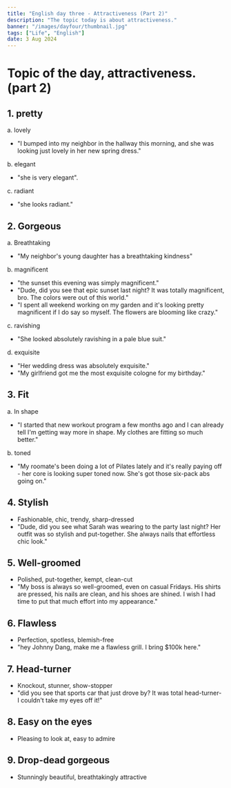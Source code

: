 ```yaml
---
title: "English day three - Attractiveness (Part 2)"
description: "The topic today is about attractiveness."
banner: "/images/dayfour/thumbnail.jpg"
tags: ["Life", "English"]
date: 3 Aug 2024
---
```


# Topic of the day, attractiveness. (part 2)

## 1. pretty<br>

a. lovely
- "I bumped into my neighbor in the hallway this morning, and she was looking just lovely in her new spring dress."

b. elegant
- "she is very elegant".

c. radiant
- "she looks radiant."

## 2. Gorgeous<br>

a. Breathtaking
- "My neighbor's young daughter has a breathtaking kindness"

b. magnificent
- "the sunset this evening was simply magnificent."
- "Dude, did you see that epic sunset last night? It was totally magnificent, bro. The colors were out of this world."
- "I spent all weekend working on my garden and it's looking pretty magnificent if I do say so myself. The flowers are blooming like crazy."

c. ravishing
- "She looked absolutely ravishing in a pale blue suit."

d. exquisite
- "Her wedding dress was absolutely exquisite."
- "My girlfriend got me the most exquisite cologne for my birthday."

## 3. Fit<br>

a. In shape
- "I started that new workout program a few months ago and I can already tell I'm getting way more in shape.
My clothes are fitting so much better."

b. toned
- "My roomate's been doing a lot of Pilates lately and it's really paying off - her core is looking super toned now.
She's got those six-pack abs going on."

## 4. Stylish <br>
- Fashionable, chic, trendy, sharp-dressed
- "Dude, did you see what Sarah was wearing to the party last night? Her outfit was so stylish and put-together. She always nails that effortless chic look."

## 5. Well-groomed <br>
- Polished, put-together, kempt, clean-cut
- "My boss is always so well-groomed, even on casual Fridays. His shirts are pressed, his nails are clean, and his shoes are shined. I wish I had time to put that much effort into my appearance."

## 6. Flawless <br>
- Perfection, spotless, blemish-free
- "hey Johnny Dang, make me a flawless grill. I bring $100k here."

## 7. Head-turner<br>
 - Knockout, stunner, show-stopper
- "did you see that sports car that just drove by? It was total head-turner- I couldn't take my eyes off it!"

## 8. Easy on the eyes <br>
- Pleasing to look at, easy to admire

## 9. Drop-dead gorgeous <br>
- Stunningly beautiful, breathtakingly attractive